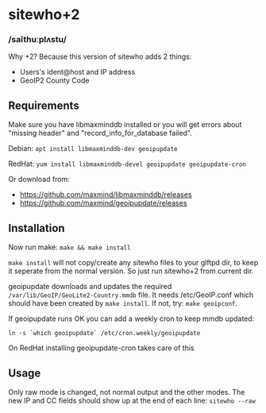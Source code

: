 # sitewho+2
### /saīthuːplʌstu/

Why +2? Because this version of sitewho adds 2 things:

- Users's ident@host and IP address
- GeoIP2 County Code

## Requirements

Make sure you have libmaxminddb installed or you will get errors about "missing header" and "record_info_for_database failed".

Debian: `apt install libmaxminddb-dev geoipupdate`

RedHat: `yum install libmaxminddb-devel geoipupdate geoipupdate-cron`

Or download from:
- https://github.com/maxmind/libmaxminddb/releases
- https://github.com/maxmind/geoipupdate/releases

## Installation

Now run make:
`make && make install`

`make install` will not copy/create any sitewho files to your glftpd dir, to keep it seperate from the normal version.
So just run sitewho+2 from current dir.

geoipupdate downloads and updates the required `/var/lib/GeoIP/GeoLite2-Country.mmdb` file.
It needs /etc/GeoIP.conf which should have been created by `make install`. If not, try: `make geoipconf`.

If geoipupdate runs OK you can add a weekly cron to keep mmdb updated:

```
ln -s `which geoipupdate` /etc/cron.weekly/geoipupdate
```

On RedHat installing geoipupdate-cron takes care of this

## Usage

Only raw mode is changed, not normal output and the other modes. The new IP and CC fields should show up at the end of each line:
`sitewho --raw` 

